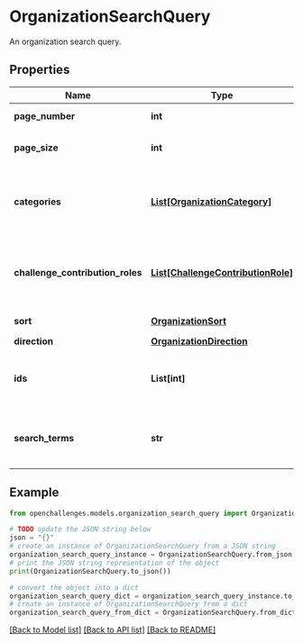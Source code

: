 # OrganizationSearchQuery

An organization search query.

## Properties

| Name                             | Type                                                                | Description                                                          | Notes                                              |
| -------------------------------- | ------------------------------------------------------------------- | -------------------------------------------------------------------- | -------------------------------------------------- |
| **page_number**                  | **int**                                                             | The page number.                                                     | [optional] [default to 0]                          |
| **page_size**                    | **int**                                                             | The number of items in a single page.                                | [optional] [default to 100]                        |
| **categories**                   | [**List[OrganizationCategory]**](OrganizationCategory.md)           | The array of organization categories used to filter the results.     | [optional]                                         |
| **challenge_contribution_roles** | [**List[ChallengeContributionRole]**](ChallengeContributionRole.md) | An array of challenge contribution roles used to filter the results. | [optional]                                         |
| **sort**                         | [**OrganizationSort**](OrganizationSort.md)                         |                                                                      | [optional] [default to OrganizationSort.RELEVANCE] |
| **direction**                    | [**OrganizationDirection**](OrganizationDirection.md)               |                                                                      | [optional]                                         |
| **ids**                          | **List[int]**                                                       | An array of organization ids used to filter the results.             | [optional]                                         |
| **search_terms**                 | **str**                                                             | A string of search terms used to filter the results.                 | [optional]                                         |

## Example

```python
from openchallenges.models.organization_search_query import OrganizationSearchQuery

# TODO update the JSON string below
json = "{}"
# create an instance of OrganizationSearchQuery from a JSON string
organization_search_query_instance = OrganizationSearchQuery.from_json(json)
# print the JSON string representation of the object
print(OrganizationSearchQuery.to_json())

# convert the object into a dict
organization_search_query_dict = organization_search_query_instance.to_dict()
# create an instance of OrganizationSearchQuery from a dict
organization_search_query_from_dict = OrganizationSearchQuery.from_dict(organization_search_query_dict)
```

[[Back to Model list]](../README.md#documentation-for-models) [[Back to API list]](../README.md#documentation-for-api-endpoints) [[Back to README]](../README.md)
